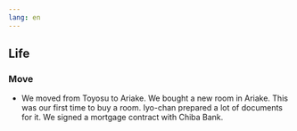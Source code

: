 ```yaml
---
lang: en
---
```


## Life

### Move

- We moved from Toyosu to Ariake. We bought a new room in Ariake. This was our first time to buy a room. Iyo-chan prepared a lot of documents for it. We signed a mortgage contract with Chiba Bank.
